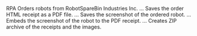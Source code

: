 RPA Orders robots from RobotSpareBin Industries Inc.
...                 Saves the order HTML receipt as a PDF file.
...                 Saves the screenshot of the ordered robot.
...                 Embeds the screenshot of the robot to the PDF receipt.
...                 Creates ZIP archive of the receipts and the images.